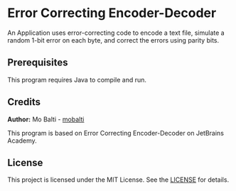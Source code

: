 # Error Correcting Encoder-Decoder

An Application uses error-correcting code to encode a text file, simulate a random 1-bit error on each byte, and correct the errors using parity bits.

## Prerequisites

This program requires Java to compile and run.

## Credits

**Author:** Mo Balti - [mobalti](https://github.com/mobalti)

This program is based on Error Correcting Encoder-Decoder on JetBrains Academy.

## License

This project is licensed under the MIT License. See the [LICENSE](https://github.com/mobalic/Error-Correcting-Encoder-Decoder/blob/main/LICENSE) for details.
